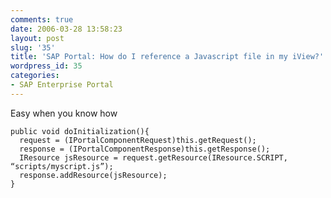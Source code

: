 ```yaml
---
comments: true
date: 2006-03-28 13:58:23
layout: post
slug: '35'
title: 'SAP Portal: How do I reference a Javascript file in my iView?'
wordpress_id: 35
categories:
- SAP Enterprise Portal
---
```


Easy when you know how


    
    public void doInitialization(){
      request = (IPortalComponentRequest)this.getRequest();
      response = (IPortalComponentResponse)this.getResponse();
      IResource jsResource = request.getResource(IResource.SCRIPT, “scripts/myscript.js”);
      response.addResource(jsResource);
    }

